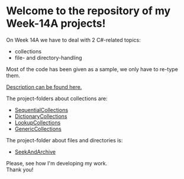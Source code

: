 # Welcome to the repository of my Week-14A projects!

On Week 14A we have to deal with 2 C#-related topics:
* collections
* file- and directory-handling

Most of the code has been given as a sample,
we only have to re-type them.

[Description can be found here.](Description.md)

The project-folders about collections are:
* [SequentialCollections](SequentialCollections/)
* [DictionaryCollections](DictionaryCollecgtions/)
* [LookupCollections](LookupCollections/)
* [GenericCollections](GenericCollections/)

The project-folder about files and directories is:
* [SeekAndArchive](SeekAndArchive/)

Please, see how I'm developing my work.  
Thank you!
